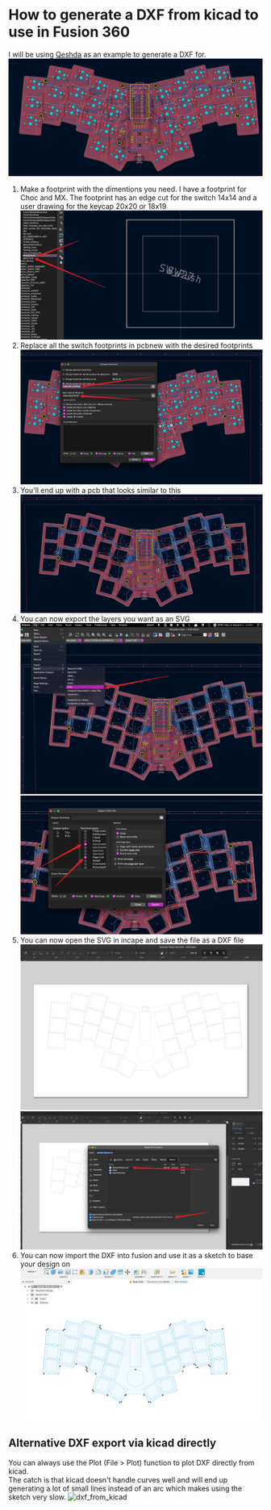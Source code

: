 # How to generate a DXF from kicad to use in Fusion 360

I will be using [Qeshda](../boards/34keys/Qeshda/Qeshda/) as an example to generate a DXF for.  
![PCB](./images/initial_pcb.png)

1. Make a footprint with the dimentions you need. I have a footprint for Choc and MX. The footprint has an edge cut for the switch 14x14 and a user drawing for the keycap 20x20 or 18x19 
   ![footprint](./images/footprint.png)
2. Replace all the switch footprints in pcbnew with the desired footprints 
   ![mass_replace](./images/mass_replace.png)
3. You'll end up with a pcb that looks similar to this 
   ![dirty_plate](./images/dirty_plate.png)
4. You can now export the layers you want as an SVG 
   ![svg_export_1](./images/svg_export_1.png)  
   ![svg_export_2](./images/svg_export_2.png) 
5. You can now open the SVG in incape and save the file as a DXF file 
   ![inkscape_1](./images/inkscape_1.png)
   ![inkscape_save](./images/inkscape_save.png)
6. You can now import the DXF into fusion and use it as a sketch to base your design on 
   ![fusion](./images/fusion.png)

## Alternative DXF export via kicad directly

You can always use the Plot (File > Plot) function to plot DXF directly from kicad.  
The catch is that kicad doesn't handle curves well and will end up generating a lot of small lines instead of an arc which makes using the sketch very slow.
![dxf_from_kicad](plot_dxf)


